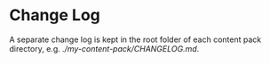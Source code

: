 # Change Log

A separate change log is kept in the root folder of each content pack directory, e.g. _./my-content-pack/CHANGELOG.md_.
